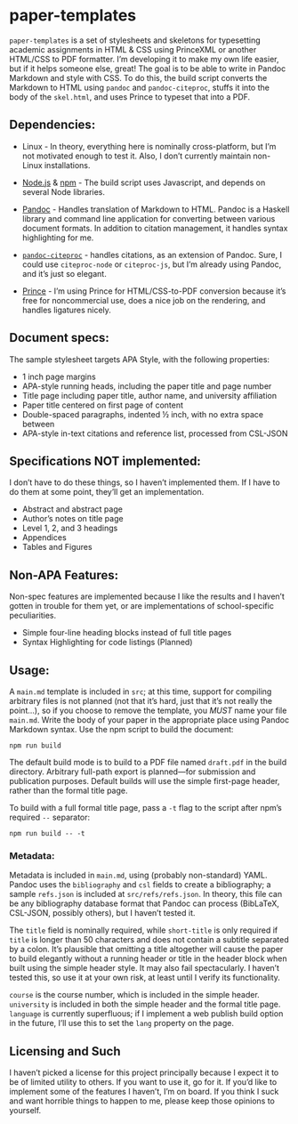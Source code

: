 # paper-templates

`paper-templates` is a set of stylesheets and skeletons for typesetting academic
assignments in HTML & CSS using PrinceXML or another HTML/CSS to PDF formatter.
I’m developing it to make my own life easier, but if it helps someone else,
great! The goal is to be able to write in Pandoc Markdown and style with CSS.
To do this, the build script converts the Markdown to HTML using `pandoc` and
`pandoc-citeproc`, stuffs it into the body of the `skel.html`, and uses Prince
to typeset that into a PDF.

## Dependencies:

- Linux - In theory, everything here is nominally cross-platform, but I’m not
  motivated enough to test it. Also, I don’t currently maintain non-Linux
  installations.

- [Node.js](https://nodejs.org/en/) & [npm](https://www.npmjs.com/) - The build
  script uses Javascript, and depends on several Node libraries.

- [Pandoc](https://github.com/jgm/pandoc) - Handles translation of Markdown to
  HTML. Pandoc is a Haskell library and command line application for converting
  between various document formats. In addition to citation management, it
  handles syntax highlighting for me.
- [`pandoc-citeproc`](https://github.com/jgm/pandoc-citeproc) - handles
  citations, as an extension of Pandoc. Sure, I could use `citeproc-node` or
  `citeproc-js`, but I’m already using Pandoc, and it’s just so elegant.
- [Prince](https://www.princexml.com/) - I’m using Prince for HTML/CSS-to-PDF
  conversion because it’s free for noncommercial use, does a nice job on the
  rendering, and handles ligatures nicely.

## Document specs:

The sample stylesheet targets APA Style, with the following properties:

- 1 inch page margins
- APA-style running heads, including the paper title and page number
- Title page including paper title, author name, and university affiliation
- Paper title centered on first page of content
- Double-spaced paragraphs, indented ½ inch, with no extra space between
- APA-style in-text citations and reference list, processed from CSL-JSON

## Specifications NOT implemented:

I don’t have to do these things, so I haven’t implemented them. If I have to do
them at some point, they’ll get an implementation.

- Abstract and abstract page
- Author’s notes on title page
- Level 1, 2, and 3 headings
- Appendices
- Tables and Figures

## Non-APA Features:

Non-spec features are implemented because I like the results and I haven’t
gotten in trouble for them yet, or are implementations of school-specific
peculiarities.

- Simple four-line heading blocks instead of full title pages
- Syntax Highlighting for code listings (Planned)

## Usage:

A `main.md` template is included in `src`; at this time, support for compiling
arbitrary files is not planned (not that it’s hard, just that it’s not really
the point...), so if you choose to remove the template, you *MUST* name your
file `main.md`. Write the body of your paper in the appropriate place using
Pandoc Markdown syntax. Use the npm script to build the document:

`npm run build`

The default build mode is to build to a PDF file named `draft.pdf` in the build
directory. Arbitrary full-path export is planned&mdash;for submission and
publication purposes. Default builds will use the simple first-page header,
rather than the formal title page.

To build with a full formal title page, pass a `-t` flag to the script after
npm’s required `--` separator:

`npm run build -- -t`

### Metadata:

Metadata is included in `main.md`, using (probably non-standard) YAML. Pandoc
uses the `bibliography` and `csl` fields to create a bibliography; a sample
`refs.json` is included at `src/refs/refs.json`. In theory, this file can be any
bibliography database format that Pandoc can process (BibLaTeX, CSL-JSON,
possibly others), but I haven’t tested it.

The `title` field is nominally required, while `short-title` is only required if
`title` is longer than 50 characters and does not contain a subtitle separated
by a colon. It’s plausible that omitting a title altogether will cause the paper
to build elegantly without a running header or title in the header block when
built using the simple header style. It may also fail spectacularly. I haven’t
tested this, so use it at your own risk, at least until I verify its
functionality.

`course` is the course number, which is included in the simple header.
`university` is included in both the simple header and the formal title page.
`language` is currently superfluous; if I implement a web publish build option
in the future, I’ll use this to set the `lang` property on the page.

## Licensing and Such

I haven’t picked a license for this project principally because I expect it to
be of limited utility to others. If you want to use it, go for it. If you’d like
to implement some of the features I haven’t, I’m on board. If you think I suck
and want horrible things to happen to me, please keep those opinions to
yourself.
